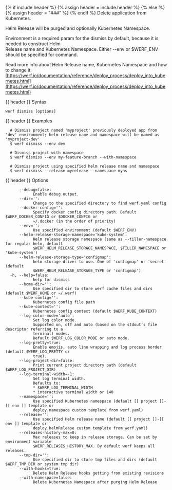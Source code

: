 {% if include.header %}
{% assign header = include.header %}
{% else %}
{% assign header = "###" %}
{% endif %}
Delete application from Kubernetes.

Helm Release will be purged and optionally Kubernetes Namespace.

Environment is a required param for the dismiss by default, because it is needed to construct Helm  
Release name and Kubernetes Namespace. Either --env or $WERF_ENV should be specified for command.

Read more info about Helm Release name, Kubernetes Namespace and how to change it:                  
[https://werf.io/documentation/reference/deploy_process/deploy_into_kubernetes.html](https://werf.io/documentation/reference/deploy_process/deploy_into_kubernetes.html)

{{ header }} Syntax

```shell
werf dismiss [options]
```

{{ header }} Examples

```shell
  # Dismiss project named 'myproject' previously deployed app from 'dev' environment; helm release name and namespace will be named as 'myproject-dev'
  $ werf dismiss --env dev

  # Dismiss project with namespace
  $ werf dismiss --env my-feature-branch --with-namespace

  # Dismiss project using specified helm release name and namespace
  $ werf dismiss --release myrelease --namespace myns
```

{{ header }} Options

```shell
      --debug=false:
            Enable debug output.
      --dir='':
            Change to the specified directory to find werf.yaml config
      --docker-config='':
            Specify docker config directory path. Default $WERF_DOCKER_CONFIG or $DOCKER_CONFIG or  
            ~/.docker (in the order of priority)
      --env='':
            Use specified environment (default $WERF_ENV)
      --helm-release-storage-namespace='kube-system':
            Helm release storage namespace (same as --tiller-namespace for regular helm, default    
            $WERF_HELM_RELEASE_STORAGE_NAMESPACE, $TILLER_NAMESPACE or 'kube-system')
      --helm-release-storage-type='configmap':
            helm storage driver to use. One of 'configmap' or 'secret' (default                     
            $WERF_HELM_RELEASE_STORAGE_TYPE or 'configmap')
  -h, --help=false:
            help for dismiss
      --home-dir='':
            Use specified dir to store werf cache files and dirs (default $WERF_HOME or ~/.werf)
      --kube-config='':
            Kubernetes config file path
      --kube-context='':
            Kubernetes config context (default $WERF_KUBE_CONTEXT)
      --log-color-mode='auto':
            Set log color mode.
            Supported on, off and auto (based on the stdout’s file descriptor referring to a        
            terminal) modes.
            Default $WERF_LOG_COLOR_MODE or auto mode.
      --log-pretty=true:
            Enable emojis, auto line wrapping and log process border (default $WERF_LOG_PRETTY or   
            true).
      --log-project-dir=false:
            Print current project directory path (default $WERF_LOG_PROJECT_DIR)
      --log-terminal-width=-1:
            Set log terminal width.
            Defaults to:
            * $WERF_LOG_TERMINAL_WIDTH
            * interactive terminal width or 140
      --namespace='':
            Use specified Kubernetes namespace (default [[ project ]]-[[ env ]] template or         
            deploy.namespace custom template from werf.yaml)
      --release='':
            Use specified Helm release name (default [[ project ]]-[[ env ]] template or            
            deploy.helmRelease custom template from werf.yaml)
      --releases-history-max=0:
            Max releases to keep in release storage. Can be set by environment variable             
            $WERF_RELEASES_HISTORY_MAX. By default werf keeps all releases.
      --tmp-dir='':
            Use specified dir to store tmp files and dirs (default $WERF_TMP_DIR or system tmp dir)
      --with-hooks=true:
            Delete Helm Release hooks getting from existing revisions
      --with-namespace=false:
            Delete Kubernetes Namespace after purging Helm Release
```

